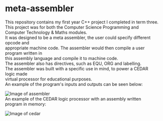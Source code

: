 # meta-assembler
This repository contains my first year C++ project I completed in term three.  
This project was for both the Computer Science Programming and Computer Technology & Maths modules.  
It was designed to be a meta assembler, the user could specify different opcode and  
appropriate machine code. The assembler would then compile a user program written in  
this assembly language and compile it to machine code.  
The assembler also has directives, such as EQU, ORG and labelling.  
The assembler was built with a specific use in mind, to power a CEDAR logic made  
virtual processor for educational purposes.  
An example of the program's inputs and outputs can be seen below:  
 
![Image of assembler](https://tommygod3.github.io/pics/assembler.png)  
An example of the CEDAR logic processor with an assembly written program in memory:  

![Image of cedar](https://tommygod3.github.io/pics/cedar.png)  
